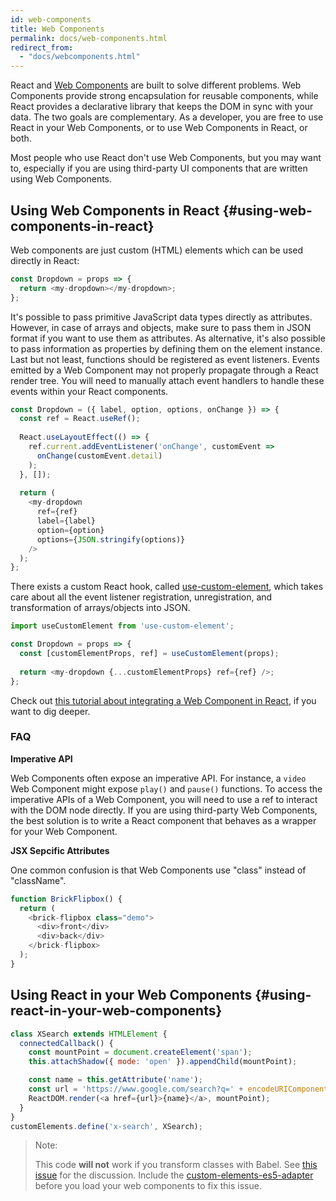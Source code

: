 ```yaml
---
id: web-components
title: Web Components
permalink: docs/web-components.html
redirect_from:
  - "docs/webcomponents.html"
---
```


React and [Web Components](https://developer.mozilla.org/en-US/docs/Web/Web_Components) are built to solve different problems.  Web Components provide strong encapsulation for reusable components, while React provides a declarative library that keeps the DOM in sync with your data. The two goals are complementary. As a developer, you are free to use React in your Web Components, or to use Web Components in React, or both.

Most people who use React don't use Web Components, but you may want to, especially if you are using third-party UI components that are written using Web Components.

## Using Web Components in React {#using-web-components-in-react}

Web components are just custom (HTML) elements which can be used directly in React:

```javascript
const Dropdown = props => {
  return <my-dropdown></my-dropdown>;
};
```

It's possible to pass primitive JavaScript data types directly as attributes. However, in case of arrays and objects, make sure to pass them in JSON format if you want to use them as attributes. As alternative, it's also possible to pass information as properties by defining them on the element instance. Last but not least, functions should be registered as event listeners. Events emitted by a Web Component may not properly propagate through a React render tree. You will need to manually attach event handlers to handle these events within your React components.

```javascript
const Dropdown = ({ label, option, options, onChange }) => {
  const ref = React.useRef();
  
  React.useLayoutEffect(() => {
    ref.current.addEventListener('onChange', customEvent =>
      onChange(customEvent.detail)
    );
  }, []);
  
  return (
    <my-dropdown
      ref={ref}
      label={label}
      option={option}
      options={JSON.stringify(options)}
    />
  );
};
```

There exists a custom React hook, called [use-custom-element](https://github.com/the-road-to-learn-react/use-custom-element), which takes care about all the event listener registration, unregistration, and transformation of arrays/objects into JSON.

```javascript
import useCustomElement from 'use-custom-element';

const Dropdown = props => {
  const [customElementProps, ref] = useCustomElement(props);
  
  return <my-dropdown {...customElementProps} ref={ref} />;
};
```

Check out [this tutorial about integrating a Web Component in React](https://www.robinwieruch.de/react-web-components/), if you want to dig deeper. 

### FAQ

**Imperative API**

Web Components often expose an imperative API. For instance, a `video` Web Component might expose `play()` and `pause()` functions. To access the imperative APIs of a Web Component, you will need to use a ref to interact with the DOM node directly. If you are using third-party Web Components, the best solution is to write a React component that behaves as a wrapper for your Web Component.

**JSX Sepcific Attributes**

One common confusion is that Web Components use "class" instead of "className".

```javascript
function BrickFlipbox() {
  return (
    <brick-flipbox class="demo">
      <div>front</div>
      <div>back</div>
    </brick-flipbox>
  );
}
```

## Using React in your Web Components {#using-react-in-your-web-components}

```javascript
class XSearch extends HTMLElement {
  connectedCallback() {
    const mountPoint = document.createElement('span');
    this.attachShadow({ mode: 'open' }).appendChild(mountPoint);

    const name = this.getAttribute('name');
    const url = 'https://www.google.com/search?q=' + encodeURIComponent(name);
    ReactDOM.render(<a href={url}>{name}</a>, mountPoint);
  }
}
customElements.define('x-search', XSearch);
```

>Note:
>
>This code **will not** work if you transform classes with Babel. See [this issue](https://github.com/w3c/webcomponents/issues/587) for the discussion.
>Include the [custom-elements-es5-adapter](https://github.com/webcomponents/polyfills/tree/master/packages/webcomponentsjs#custom-elements-es5-adapterjs) before you load your web components to fix this issue.
